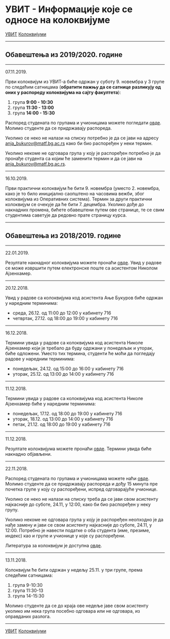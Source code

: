 # УВИТ - Информације које се односе на колоквијумe

[УВИТ](../../README.md) [Колоквијуми](../README.md)

---

## Обавештења из 2019/2020. године

---

07.11.2019.

Први колоквијум из УВИТ-а биће одржан у суботу 9. новембра у 3 групе по следећим сатницама (**обратити пажњу да се сатнице разликују од оних у распореду колоквијума на сајту факултета**):

1. група **9:00 - 10:30**
2. група **11:30 - 13:00**
3. група **14:00 - 15:30**

Распоред студената по групама и учионицама можете погледати [овде](https://docs.google.com/spreadsheets/d/1S8aG59MEaBFRHb9kGdgewORJ0jdgl1widq1RivpVRws/edit?usp=sharing). Молимо студенте да се придржавају распореда. 

Уколико се неко не налази на списку потребно је да се јави на адресу anja_bukurov@matf.bg.ac.rs како би био распоређен у неки термин. 

Уколико некоме не одговара група у коју је распоређен потребно је да пронађе студента са којим ће заменити термин и да се јави на anja_bukurov@matf.bg.ac.rs.

---

16.10.2019.

Први практични колоквијум ће бити 9. новембра (уместо 2. новембра, како је то било иницијално саопштено на часовима вежби, због колоквијума из Оперативних система). Термин за други практични колоквијум се очекује да ће бити 7. децембра. Уколико дође до накнадних промена, бићете обавештени путем ове странице, те се свим студентима саветује да редовно прате страницу курса.

---

## Обавештења из 2018/2019. године

---

22.01.2019.

Резултате накнадног колоквијума можете пронаћи [овде](naknadni_klk_rezultati.pdf). Увид у радове се може извршити путем електронске поште са асистентом Николом Ајзенхамер.

---

20.12.2018.

Увид у радове са колоквијума код асистента Ање Букуров биће одржан у наредним терминима:
- среда, 26.12. од 11:00 до 12:00 у кабинету 716
- четвртак, 27.12. од 18:00 до 19:00 у кабинету 716

---

16.12.2018.

Термини увида у радове са колоквијума код асистента Николе Ајзенхамер који је требало да буду одржани у понедељак и уторак, биће одложени. Уместо тих термина, студенти ће моћи да погледају радове у наредним терминима:
- понедељак, 24.12. од 15:00 до 16:00 у кабинету 716
- уторак, 25.12. од 13:00 до 14:00 у кабинету 716 

---

11.12.2018.

Термини увида у радове са колоквијума код асистента Николе Ајзенхамер биће у наредним терминима:
- понедељак, 17.12. од 18:00 до 19:00 у кабинету 716
- уторак, 18.12. од 13:00 до 14:00 у кабинету 716
- петак, 21.12. од 18:00 до 19:00 у кабинету 716

---

11.12.2018.

Резултате колоквијума можете пронаћи [овде](klk_rezultati.pdf). Термини увида биће накнадно објављени.

---

22.11.2018.

Распоред студената по групама и учионицама можете наћи [овде](klk_raspored_sedenja.pdf). Молимо студенте да се придржавају распореда и дођу 15 минута пре почетка групе у коју су распоређени, испред одговарајуће учионице.

Уколико се неко не налази на списку треба да се јави свом асистенту најкасније до суботе, 24.11, у 12:00, како би био распоређен у неку групу. 

Уколико некоме не одговара група у коју је распоређен неопходно је да нађе замену и јави се свом асистенту најкасније до суботе, 24.11, у 12:00. Потребно је навести податке о оба студента (име, презиме, индекс) као и групе и учионице у које су распоређени.

Литература за колоквијум је доступна [овде](Literatura.pdf).

---

13.11.2018.

Колоквијум ће бити одржан у недељу 25.11. у три групе, према следећим сатницама:
1. група 9-10:30
2. група 11:30-13
3. група 14-15:30

Молимо студенте да се до краја ове недеље јаве свом асистенту уколико им нека група посебно одговара или не одговара, из оправданих разлога.

---  

[УВИТ](../../README.md) [Колоквијуми](../README.md)